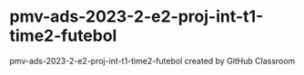 # pmv-ads-2023-2-e2-proj-int-t1-time2-futebol
pmv-ads-2023-2-e2-proj-int-t1-time2-futebol created by GitHub Classroom
